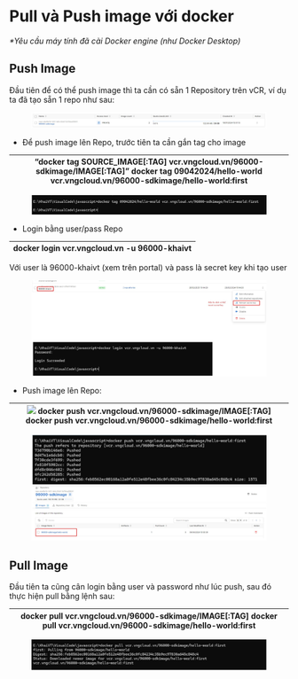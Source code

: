 # Pull và Push image với docker

_\*Yêu cầu máy tính đã cài Docker engine (như Docker Desktop)_

## Push Image

Đầu tiên để có thể push image thì ta cần có sẵn 1 Repository trên vCR, ví dụ ta đã tạo sẵn 1 repo như sau:

<figure><img src="../../.gitbook/assets/image (13) (1) (1) (1) (1) (1) (1) (1).png" alt=""><figcaption></figcaption></figure>

* Để push image lên Repo, trước tiên ta cần gắn tag cho image

| “docker tag SOURCE\_IMAGE\[:TAG] vcr.vngcloud.vn/96000-sdkimage/IMAGE\[:TAG]” docker tag 09042024/hello-world vcr.vngcloud.vn/96000-sdkimage/hello-world:first |
| -------------------------------------------------------------------------------------------------------------------------------------------------------------- |

<figure><img src="../../.gitbook/assets/image (1) (1) (1) (1) (1) (1) (1) (1) (1) (1) (1) (1) (1) (1) (1) (1) (1) (1) (1) (1) (1) (1) (1) (1) (1) (1).png" alt=""><figcaption></figcaption></figure>

* Login bằng user/pass Repo

| docker login vcr.vngcloud.vn -u 96000-khaivt |
| -------------------------------------------- |

Với user là 96000-khaivt (xem trên portal) và pass là secret key khi tạo user

<figure><img src="../../.gitbook/assets/image (2) (1) (1) (1) (1) (1) (1) (1) (1) (1) (1) (1) (1) (1) (1) (1) (1) (1) (1).png" alt=""><figcaption></figcaption></figure>

* Push image lên Repo:

| ![](file:///C:/Users/LAP14383-local/AppData/Local/Packages/oice_16_974fa576_32c1d314_3436/AC/Temp/msohtmlclip1/01/clip_image005.gif)    docker push vcr.vngcloud.vn/96000-sdkimage/IMAGE\[:TAG] docker push vcr.vngcloud.vn/96000-sdkimage/hello-world:first |
| ------------------------------------------------------------------------------------------------------------------------------------------------------------------------------------------------------------------------------------------------------------ |

<figure><img src="../../.gitbook/assets/image (3) (1) (1) (1) (1) (1) (1) (1) (1) (1) (1) (1) (1) (1) (1) (1) (1).png" alt=""><figcaption></figcaption></figure>

## Pull Image

Đầu tiên ta cũng cân login bằng user và password như lúc push, sau đó thực hiện pull bằng lệnh sau:

| docker pull vcr.vngcloud.vn/96000-sdkimage/IMAGE\[:TAG] docker pull vcr.vngcloud.vn/96000-sdkimage/hello-world:first |
| -------------------------------------------------------------------------------------------------------------------- |

<figure><img src="../../.gitbook/assets/image (4) (1) (1) (1) (1) (1) (1) (1) (1) (1) (1) (1) (1) (1) (1).png" alt=""><figcaption></figcaption></figure>
